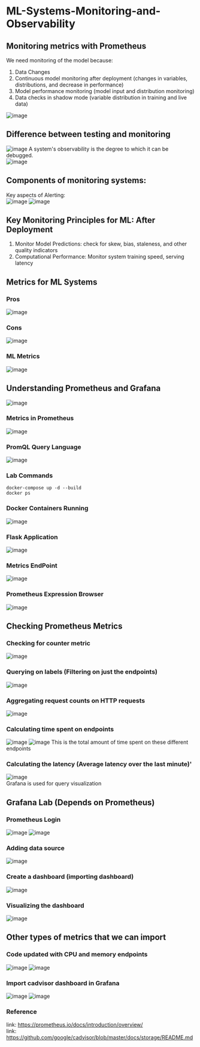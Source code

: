 # ML-Systems-Monitoring-and-Observability

## Monitoring metrics with Prometheus
We need monitoring of the model because:
1. Data Changes
2. Continuous model monitoring after deployment (changes in variables, distributions, and decrease in performance)
3. Model performance monitoring (model input and distribution monitoring)
4. Data checks in shadow mode (variable distribution in training and live data)

![image](https://github.com/srsapireddy/ML-Systems-Monitoring-and-Observability/assets/32967087/f816adc6-d88d-44a0-ae4b-460fce13c905)

## Difference between testing and monitoring
![image](https://github.com/srsapireddy/ML-Systems-Monitoring-and-Observability/assets/32967087/da491290-424e-404a-bbd7-e2f26c3df0d9)
A system's observability is the degree to which it can be debugged. </br>
![image](https://github.com/srsapireddy/ML-Systems-Monitoring-and-Observability/assets/32967087/2cf3c6f2-9229-4bc8-8df1-4029f9cb1496)

## Components of monitoring systems:
Key aspects of Alerting: </br>
![image](https://github.com/srsapireddy/ML-Systems-Monitoring-and-Observability/assets/32967087/9f399d11-d830-4eb8-926e-8e753614b259)
![image](https://github.com/srsapireddy/ML-Systems-Monitoring-and-Observability/assets/32967087/ba2344a9-0286-4719-8b33-17fff2439f68)

## Key Monitoring Principles for ML: After Deployment
1. Monitor Model Predictions: check for skew, bias, staleness, and other quality indicators
2. Computational Performance: Monitor system training speed, serving latency

## Metrics for ML Systems
### Pros
![image](https://github.com/srsapireddy/ML-Systems-Monitoring-and-Observability/assets/32967087/a7cb9dcc-96be-4ffa-bc9a-57e5321f7066)
### Cons
![image](https://github.com/srsapireddy/ML-Systems-Monitoring-and-Observability/assets/32967087/b0a62254-1d59-4f53-891d-3db89cbdedf7)
### ML Metrics
![image](https://github.com/srsapireddy/ML-Systems-Monitoring-and-Observability/assets/32967087/6b716f6f-d58e-4b3d-b391-1690e05e97e6)

## Understanding Prometheus and Grafana
![image](https://github.com/srsapireddy/ML-Systems-Monitoring-and-Observability/assets/32967087/15c15a4a-f8a3-4069-b1fb-0e0cf7253bc1)
### Metrics in Prometheus
![image](https://github.com/srsapireddy/ML-Systems-Monitoring-and-Observability/assets/32967087/acb68d02-db2d-4e9e-bb01-c8c7dcd563dc)
### PromQL Query Language
![image](https://github.com/srsapireddy/ML-Systems-Monitoring-and-Observability/assets/32967087/2c3ed26b-6548-4413-869c-958fcdbe2af3)

### Lab Commands
```
docker-compose up -d --build
docker ps
```

### Docker Containers Running
![image](https://github.com/srsapireddy/ML-Systems-Monitoring-and-Observability/assets/32967087/764eac29-64a4-4931-8b3e-cbd12b129e4c)
### Flask Application
![image](https://github.com/srsapireddy/ML-Systems-Monitoring-and-Observability/assets/32967087/bb0c3f5a-6828-4eb7-bfb0-e783b9bc44cb)
### Metrics EndPoint
![image](https://github.com/srsapireddy/ML-Systems-Monitoring-and-Observability/assets/32967087/6d493388-4b69-4af6-8482-fc015d0d6f28)
### Prometheus Expression Browser
![image](https://github.com/srsapireddy/ML-Systems-Monitoring-and-Observability/assets/32967087/23c488e9-6637-429c-bb45-8c52aa0a0fae)

## Checking Prometheus Metrics
### Checking for counter metric
![image](https://github.com/srsapireddy/ML-Systems-Monitoring-and-Observability/assets/32967087/8c81d9ed-05bc-48f1-9f5d-50b10fac7eaa)
### Querying on labels (Filtering on just the endpoints)
![image](https://github.com/srsapireddy/ML-Systems-Monitoring-and-Observability/assets/32967087/bb641cfd-a2af-43ce-a683-a17cef862538)
### Aggregating request counts on HTTP requests
![image](https://github.com/srsapireddy/ML-Systems-Monitoring-and-Observability/assets/32967087/d45387a6-e9fa-4cca-968a-e1e22d19478e)
### Calculating time spent on endpoints
![image](https://github.com/srsapireddy/ML-Systems-Monitoring-and-Observability/assets/32967087/48d52864-e48d-4030-a8e0-c033bd48262b)
![image](https://github.com/srsapireddy/ML-Systems-Monitoring-and-Observability/assets/32967087/f8bb0c35-601c-40d7-8dc9-8cffd4408114)
This is the total amount of time spent on these different endpoints </br>
### Calculating the latency (Average latency over the last minute)'
![image](https://github.com/srsapireddy/ML-Systems-Monitoring-and-Observability/assets/32967087/16a8594c-fe70-4246-9f67-5b247bc81c86)
</br>
Grafana is used for query visualization
</br>

## Grafana Lab (Depends on Prometheus)
### Prometheus Login
![image](https://github.com/srsapireddy/ML-Systems-Monitoring-and-Observability/assets/32967087/859b9fc6-db2f-469f-93ba-54aafe35b10a)
![image](https://github.com/srsapireddy/ML-Systems-Monitoring-and-Observability/assets/32967087/5db6a900-2983-4956-a23d-64b95497ece0)
### Adding data source
![image](https://github.com/srsapireddy/ML-Systems-Monitoring-and-Observability/assets/32967087/b9b81be8-946b-49a0-af00-6323f879b2db)
### Create a dashboard (importing dashboard)
![image](https://github.com/srsapireddy/ML-Systems-Monitoring-and-Observability/assets/32967087/dbb1141e-7a22-4472-809e-9253f1c7fae7)
### Visualizing the dashboard
![image](https://github.com/srsapireddy/ML-Systems-Monitoring-and-Observability/assets/32967087/d5a877ff-551b-415b-9dc0-fbd61519d7ad)

## Other types of metrics that we can import
### Code updated with CPU and memory endpoints
![image](https://github.com/srsapireddy/ML-Systems-Monitoring-and-Observability/assets/32967087/b13da03a-9cbd-4bec-81be-cbd9a0e55d78)
![image](https://github.com/srsapireddy/ML-Systems-Monitoring-and-Observability/assets/32967087/b5553708-555b-45fa-abda-07b86f204cd0)

### Import cadvisor dashboard in Grafana
![image](https://github.com/srsapireddy/ML-Systems-Monitoring-and-Observability/assets/32967087/ef96a936-efcc-459b-8ceb-def7e8a7e31e)
![image](https://github.com/srsapireddy/ML-Systems-Monitoring-and-Observability/assets/32967087/554a51d3-38b5-4e7e-9171-26d8ca86c9fc)





### Reference
link: https://prometheus.io/docs/introduction/overview/ </br>
link: https://github.com/google/cadvisor/blob/master/docs/storage/README.md </br>


















